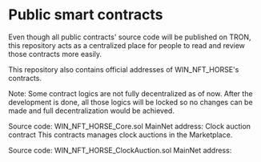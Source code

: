 # Public smart contracts


Even though all public contracts' source code will be published on TRON, this repository acts as a centralized place for people to read and review those contracts more easily.

This repository also contains official addresses of  WIN_NFT_HORSE's contracts.

Note: Some contract logics are not fully decentralized as of now. After the development is done, all those logics will be locked so no changes can be made and full decentralization would be achieved.

Source code: WIN_NFT_HORSE_Core.sol
MainNet address:
Clock auction contract
This contracts manages clock auctions in the Marketplace.

Source code: WIN_NFT_HORSE_ClockAuction.sol
MainNet address:
